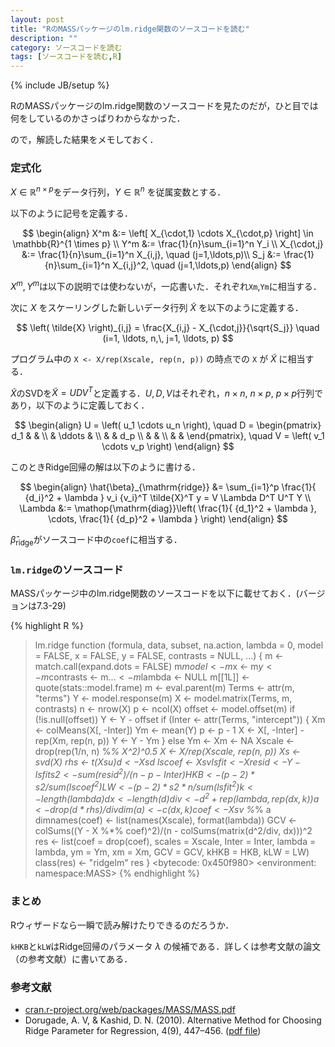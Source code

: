 ```yaml
---
layout: post
title: "RのMASSパッケージのlm.ridge関数のソースコードを読む"
description: ""
category: ソースコードを読む
tags: [ソースコードを読む,R]
---
```

{% include JB/setup %}

RのMASSパッケージのlm.ridge関数のソースコードを見たのだが，ひと目では何をしているのかさっぱりわからなかった．

ので，解読した結果をメモしておく．

### 定式化
$X \in \mathbb{R}^{n \times p}$をデータ行列，$Y \in \mathbb{R}^n$ を従属変数とする．

以下のように記号を定義する．

$$
\begin{align}
	X^m &:= \left[ X_{\cdot,1} \cdots X_{\cdot,p} \right] \in \mathbb{R}^{1 \times p} \\
	Y^m &:= \frac{1}{n}\sum_{i=1}^n Y_i \\
	X_{\cdot,j} &:= \frac{1}{n}\sum_{i=1}^n X_{i,j}, \quad (j=1,\ldots,p)\\
	S_j &:= \frac{1}{n}\sum_{i=1}^n X_{i,j}^2, \quad (j=1,\ldots,p)
\end{align}
$$

$X^m, Y^m$は以下の説明では使わないが，一応書いた．それぞれ`Xm`,`Ym`に相当する．

次に $X$ をスケーリングした新しいデータ行列 $\tilde{X}$ を以下のように定義する．

$$
	\left( \tilde{X} \right)_{i,j} = \frac{X_{i,j} - X_{\cdot,j}}{\sqrt{S_j}}
		\quad (i=1, \ldots, n,\, j=1, \ldots, p)
$$


プログラム中の `X <- X/rep(Xscale, rep(n, p))` の時点での `X` が $\tilde{X}$ に相当する．

$\tilde{X}$のSVDを$\tilde{X}=UDV^T$と定義する．$U,D,V$はそれぞれ，$n \times n$, $n \times p$, $p \times p$行列であり，以下のように定義しておく．

$$
\begin{align}
	U = \left( u_1 \cdots u_n \right), \quad
	D = \begin{pmatrix}
		d_1 &  & \\
		 & \ddots & \\
		& & d_p \\
		& & \\
		& &
		\end{pmatrix}, \quad
	V = \left( v_1 \cdots v_p \right)
\end{align}
$$

このときRidge回帰の解は以下のように書ける．

$$
\begin{align}
	\hat{\beta}_{\mathrm{ridge}}
	&= \sum_{i=1}^p \frac{1}{ {d_i}^2 + \lambda } v_i {v_i}^T \tilde{X}^T y = V \Lambda D^T U^T Y \\
	\Lambda &:= \mathop{\mathrm{diag}}\left( \frac{1}{ {d_1}^2 + \lambda }, \cdots, \frac{1}{ {d_p}^2 + \lambda } \right)
\end{align}
$$

$\hat{\beta}_{\mathrm{ridge}}$がソースコード中の`coef`に相当する．


### `lm.ridge`のソースコード
MASSパッケージ中のlm.ridge関数のソースコードを以下に載せておく．(バージョンは7.3-29)

{% highlight R %}
> lm.ridge
function (formula, data, subset, na.action, lambda = 0, model = FALSE, 
    x = FALSE, y = FALSE, contrasts = NULL, ...) 
{
    m <- match.call(expand.dots = FALSE)
    m$model <- m$x <- m$y <- m$contrasts <- m$... <- m$lambda <- NULL
    m[[1L]] <- quote(stats::model.frame)
    m <- eval.parent(m)
    Terms <- attr(m, "terms")
    Y <- model.response(m)
    X <- model.matrix(Terms, m, contrasts)
    n <- nrow(X)
    p <- ncol(X)
    offset <- model.offset(m)
    if (!is.null(offset)) 
        Y <- Y - offset
    if (Inter <- attr(Terms, "intercept")) {
        Xm <- colMeans(X[, -Inter])
        Ym <- mean(Y)
        p <- p - 1
        X <- X[, -Inter] - rep(Xm, rep(n, p))
        Y <- Y - Ym
    }
    else Ym <- Xm <- NA
    Xscale <- drop(rep(1/n, n) %*% X^2)^0.5
    X <- X/rep(Xscale, rep(n, p))
    Xs <- svd(X)
    rhs <- t(Xs$u) %*% Y
    d <- Xs$d
    lscoef <- Xs$v %*% (rhs/d)
    lsfit <- X %*% lscoef
    resid <- Y - lsfit
    s2 <- sum(resid^2)/(n - p - Inter)
    HKB <- (p - 2) * s2/sum(lscoef^2)
    LW <- (p - 2) * s2 * n/sum(lsfit^2)
    k <- length(lambda)
    dx <- length(d)
    div <- d^2 + rep(lambda, rep(dx, k))
    a <- drop(d * rhs)/div
    dim(a) <- c(dx, k)
    coef <- Xs$v %*% a
    dimnames(coef) <- list(names(Xscale), format(lambda))
    GCV <- colSums((Y - X %*% coef)^2)/(n - colSums(matrix(d^2/div, 
        dx)))^2
    res <- list(coef = drop(coef), scales = Xscale, Inter = Inter, 
        lambda = lambda, ym = Ym, xm = Xm, GCV = GCV, kHKB = HKB, 
        kLW = LW)
    class(res) <- "ridgelm"
    res
}
<bytecode: 0x450f980>
<environment: namespace:MASS>
{% endhighlight %}


### まとめ
Rウィザードなら一瞬で読み解けたりできるのだろうか．

`kHKB`と`kLW`はRidge回帰のパラメータ $\lambda$ の候補である．詳しくは参考文献の論文（の参考文献）に書いてある．

### 参考文献

- [cran.r-project.org/web/packages/MASS/MASS.pdf](http://cran.r-project.org/web/packages/MASS/MASS.pdf)
- Dorugade, A. V, & Kashid, D. N. (2010). Alternative Method for Choosing Ridge Parameter for Regression, 4(9), 447–456. ([pdf file](http://www.m-hikari.com/ams/ams-2010/ams-9-12-2010/dorugadeAMS9-12-2010.pdf))
